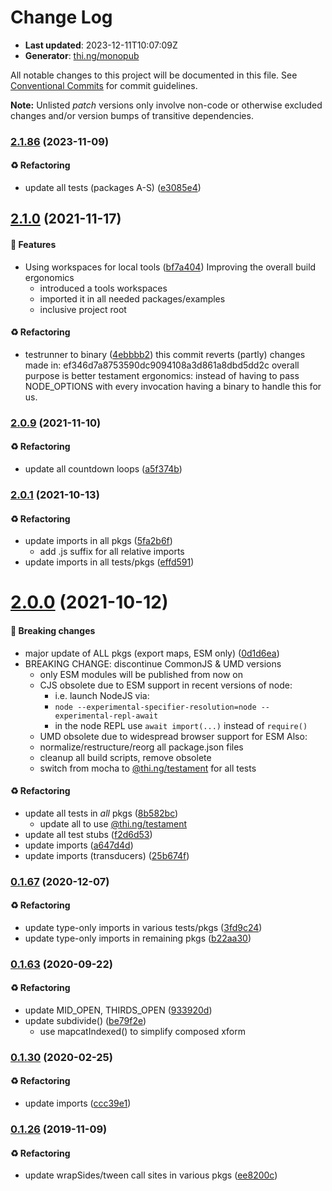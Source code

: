 # Change Log

- **Last updated**: 2023-12-11T10:07:09Z
- **Generator**: [thi.ng/monopub](https://thi.ng/monopub)

All notable changes to this project will be documented in this file.
See [Conventional Commits](https://conventionalcommits.org/) for commit guidelines.

**Note:** Unlisted _patch_ versions only involve non-code or otherwise excluded changes
and/or version bumps of transitive dependencies.

### [2.1.86](https://github.com/thi-ng/umbrella/tree/@thi.ng/geom-subdiv-curve@2.1.86) (2023-11-09)

#### ♻️ Refactoring

- update all tests (packages A-S) ([e3085e4](https://github.com/thi-ng/umbrella/commit/e3085e4))

## [2.1.0](https://github.com/thi-ng/umbrella/tree/@thi.ng/geom-subdiv-curve@2.1.0) (2021-11-17)

#### 🚀 Features

- Using workspaces for local tools ([bf7a404](https://github.com/thi-ng/umbrella/commit/bf7a404))
  Improving the overall build ergonomics
  - introduced a tools workspaces
  - imported it in all needed packages/examples
  - inclusive project root

#### ♻️ Refactoring

- testrunner to binary ([4ebbbb2](https://github.com/thi-ng/umbrella/commit/4ebbbb2))
  this commit reverts (partly) changes made in:
  ef346d7a8753590dc9094108a3d861a8dbd5dd2c
  overall purpose is better testament ergonomics:
  instead of having to pass NODE_OPTIONS with every invocation
  having a binary to handle this for us.

### [2.0.9](https://github.com/thi-ng/umbrella/tree/@thi.ng/geom-subdiv-curve@2.0.9) (2021-11-10)

#### ♻️ Refactoring

- update all countdown loops ([a5f374b](https://github.com/thi-ng/umbrella/commit/a5f374b))

### [2.0.1](https://github.com/thi-ng/umbrella/tree/@thi.ng/geom-subdiv-curve@2.0.1) (2021-10-13)

#### ♻️ Refactoring

- update imports in all pkgs ([5fa2b6f](https://github.com/thi-ng/umbrella/commit/5fa2b6f))
  - add .js suffix for all relative imports
- update imports in all tests/pkgs ([effd591](https://github.com/thi-ng/umbrella/commit/effd591))

# [2.0.0](https://github.com/thi-ng/umbrella/tree/@thi.ng/geom-subdiv-curve@2.0.0) (2021-10-12)

#### 🛑 Breaking changes

- major update of ALL pkgs (export maps, ESM only) ([0d1d6ea](https://github.com/thi-ng/umbrella/commit/0d1d6ea))
- BREAKING CHANGE: discontinue CommonJS & UMD versions
  - only ESM modules will be published from now on
  - CJS obsolete due to ESM support in recent versions of node:
    - i.e. launch NodeJS via:
    - `node --experimental-specifier-resolution=node --experimental-repl-await`
    - in the node REPL use `await import(...)` instead of `require()`
  - UMD obsolete due to widespread browser support for ESM
  Also:
  - normalize/restructure/reorg all package.json files
  - cleanup all build scripts, remove obsolete
  - switch from mocha to [@thi.ng/testament](https://github.com/thi-ng/umbrella/tree/main/packages/testament) for all tests

#### ♻️ Refactoring

- update all tests in _all_ pkgs ([8b582bc](https://github.com/thi-ng/umbrella/commit/8b582bc))
  - update all to use [@thi.ng/testament](https://github.com/thi-ng/umbrella/tree/main/packages/testament)
- update all test stubs ([f2d6d53](https://github.com/thi-ng/umbrella/commit/f2d6d53))
- update imports ([a647d4d](https://github.com/thi-ng/umbrella/commit/a647d4d))
- update imports (transducers) ([25b674f](https://github.com/thi-ng/umbrella/commit/25b674f))

### [0.1.67](https://github.com/thi-ng/umbrella/tree/@thi.ng/geom-subdiv-curve@0.1.67) (2020-12-07)

#### ♻️ Refactoring

- update type-only imports in various tests/pkgs ([3fd9c24](https://github.com/thi-ng/umbrella/commit/3fd9c24))
- update type-only imports in remaining pkgs ([b22aa30](https://github.com/thi-ng/umbrella/commit/b22aa30))

### [0.1.63](https://github.com/thi-ng/umbrella/tree/@thi.ng/geom-subdiv-curve@0.1.63) (2020-09-22)

#### ♻️ Refactoring

- update MID_OPEN, THIRDS_OPEN ([933920d](https://github.com/thi-ng/umbrella/commit/933920d))
- update subdivide() ([be79f2e](https://github.com/thi-ng/umbrella/commit/be79f2e))
  - use mapcatIndexed() to simplify composed xform

### [0.1.30](https://github.com/thi-ng/umbrella/tree/@thi.ng/geom-subdiv-curve@0.1.30) (2020-02-25)

#### ♻️ Refactoring

- update imports ([ccc39e1](https://github.com/thi-ng/umbrella/commit/ccc39e1))

### [0.1.26](https://github.com/thi-ng/umbrella/tree/@thi.ng/geom-subdiv-curve@0.1.26) (2019-11-09)

#### ♻️ Refactoring

- update wrapSides/tween call sites in various pkgs ([ee8200c](https://github.com/thi-ng/umbrella/commit/ee8200c))
